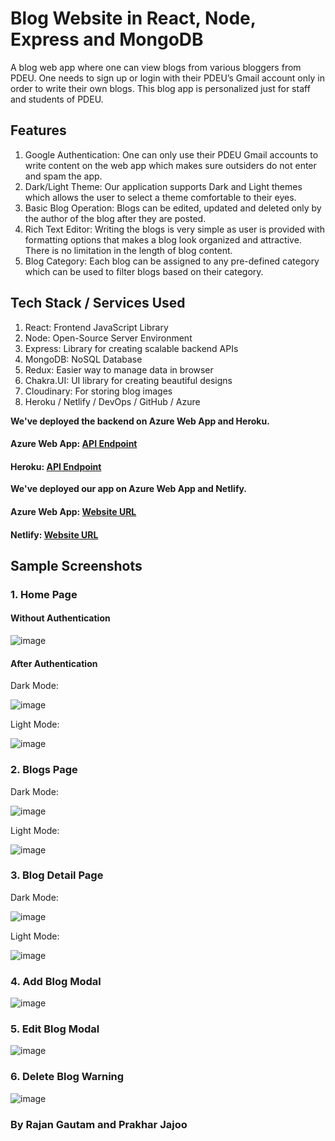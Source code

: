 # Blog Website in React, Node, Express and MongoDB

A blog web app where one can view blogs from various bloggers from PDEU. One needs to sign up
or login with their PDEU’s Gmail account only in order to write their own blogs. This blog app is
personalized just for staff and students of PDEU.

## Features
1. Google Authentication: 
One can only use their PDEU Gmail accounts to write content on the 
web app which makes sure outsiders do not enter and spam the app.
2. Dark/Light Theme: 
Our application supports Dark and Light themes which allows the user to 
select a theme comfortable to their eyes. 
3. Basic Blog Operation: 
Blogs can be edited, updated and deleted only by the author of the blog
after they are posted.
5. Rich Text Editor: 
Writing the blogs is very simple as user is provided with formatting options 
that makes a blog look organized and attractive. There is no limitation in the length of blog 
content. 
5. Blog Category: 
Each blog can be assigned to any pre-defined category which can be used to 
filter blogs based on their category. 

## Tech Stack / Services Used

1. React: Frontend JavaScript Library
2. Node: Open-Source Server Environment
3. Express: Library for creating scalable backend APIs
4. MongoDB: NoSQL Database
5. Redux: Easier way to manage data in browser
6. Chakra.UI: UI library for creating beautiful designs
7. Cloudinary: For storing blog images
8. Heroku / Netlify / DevOps / GitHub / Azure

**We've deployed the backend on Azure Web App and Heroku.**

#### Azure Web App: [API Endpoint](https://awt-lab-blog-website-api.azurewebsites.net)

#### Heroku: [API Endpoint](https://awt-lab-blog-website-api.herokuapp.com)

**We've deployed our app on Azure Web App and Netlify.**

#### Azure Web App: [Website URL](https://awt-lab-blog-website.azurewebsites.net)

#### Netlify: [Website URL](https://awt-lab-blog-website.netlify.app)

## Sample Screenshots

### 1. Home Page

#### Without Authentication

![image](https://user-images.githubusercontent.com/71542496/165356419-dedf5ba1-b681-4ba5-ab3a-b385da8ed01d.png)

#### After Authentication

Dark Mode:

![image](https://user-images.githubusercontent.com/71542496/165356339-1c146a2c-9c3d-430b-b1b6-27bac3fb4b05.png)

Light Mode:

![image](https://user-images.githubusercontent.com/71542496/165356493-4372585a-4dc6-4439-a8ef-3446cc295990.png)

### 2. Blogs Page

Dark Mode:

![image](https://user-images.githubusercontent.com/71542496/165356625-e860d1fd-ea3a-4f2e-a221-8f5ab272f2c7.png)

Light Mode:

![image](https://user-images.githubusercontent.com/71542496/165356789-2b228fcc-9eb2-4ab2-8015-c7fe13159500.png)

### 3. Blog Detail Page

Dark Mode:

![image](https://user-images.githubusercontent.com/71542496/165356871-bc48061a-20ba-4020-a663-fe0b162ed462.png)

Light Mode:

![image](https://user-images.githubusercontent.com/71542496/165356937-b5a35730-f821-4790-8d8e-cb9c11b90b13.png)

### 4. Add Blog Modal

![image](https://user-images.githubusercontent.com/71542496/165357070-467c8513-c716-496a-9ccf-e02d95705ada.png)

### 5. Edit Blog Modal

![image](https://user-images.githubusercontent.com/71542496/165357119-55d3b77b-dc8e-4289-8ed5-adc2f36b78fe.png)

### 6. Delete Blog Warning

![image](https://user-images.githubusercontent.com/71542496/165357179-9aa68a49-60bc-4d0d-8e3e-026a9f7ee465.png)

### By Rajan Gautam and Prakhar Jajoo
